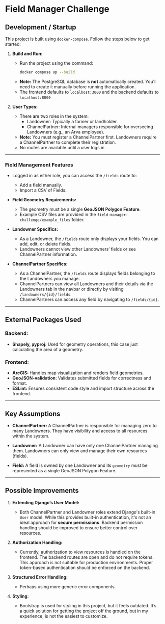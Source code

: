 # Field Manager Challenge

## Development / Startup

This project is built using `docker-compose`. Follow the steps below to get started:

1. **Build and Run:**
   - Run the project using the command:
     ```bash
     docker compose up --build
     ```
   - **Note:** The PostgreSQL database is **not** automatically created. You'll need to create it manually before running the application.
   - The frontend defaults to ```localhost:3000``` and the backend defaults to ```localhost:8000```

2. **User Types:**
   - There are two roles in the system:
     - Landowner: Typically a farmer or landholder.
     - ChannelPartner: Internal managers responsible for overseeing Landowners (e.g., an Arva employee).
   - **Note:** You must register a ChannelPartner first. Landowners require a ChannelPartner to complete their registration.
   - No routes are available until a user logs in.

---

### Field Management Features

- Logged in as either role, you can access the `/fields` route to:
  - Add a field manually.
  - Import a CSV of Fields.
  
- **Field Geometry Requirements:**
  - The geometry must be a single **GeoJSON Polygon Feature**.
  - Example CSV files are provided in the `field-manager-challenge/example_files` folder.

- **Landowner Specifics:**
  - As a Landowner, the `/fields` route only displays your fields. You can add, edit, or delete fields.
  - Landowners cannot view other Landowners’ fields or see ChannelPartner information.

- **ChannelPartner Specifics:**
  - As a ChannelPartner, the `/fields` route displays fields belonging to the Landowners you manage.
  - ChannelPartners can view all Landowners and their details via the Landowners tab in the navbar or directly by visiting `/landowners/{id}/fields`.
  - ChannelPartners can access any field by navigating to `/fields/{id}`.

---

## External Packages Used

### Backend:
- **Shapely, pyproj:** Used for geometry operations, this case just calculating the area of a geometry.

### Frontend:
- **ArcGIS:**  Handles map visualization and renders field geometries.
- **GeoJSON-validation:** Validates submitted fields for correctness and format.
- **ESLint:** Ensures consistent code style and import structure across the frontend.

---

## Key Assumptions

- **ChannelPartner:** A ChannelPartner is responsible for managing zero to many Landowners. They have visibility and access to all resources within the system.
  
- **Landowner:** A Landowner can have only one ChannelPartner managing them. Landowners can only view and manage their own resources (fields).

- **Field:** A field is owned by one Landowner and its `geometry` must be represented as a single GeoJSON Polygon Feature.

---

## Possible Improvements

1. **Extending Django’s User Model:**
   - Both ChannelPartner and Landowner roles extend Django's built-in `User` model. While this provides built-in authentication, it's not an ideal approach for **secure permissions**. Backend permission handling should be improved to ensure better control over resources.

2. **Authorization Handling:**
   - Currently, authorization to view resources is handled on the frontend. The backend routes are open and do not require tokens. This approach is not suitable for production environments. Proper token-based authentication should be enforced on the backend.

3. **Structured Error Handling:**
   - Perhaps using more generic error components.

4. **Styling:**
   - Bootstrap is used for styling in this project, but it feels outdated. It’s a quick solution for getting the project off the ground, but in my experience, is not the easiest to customize.
   